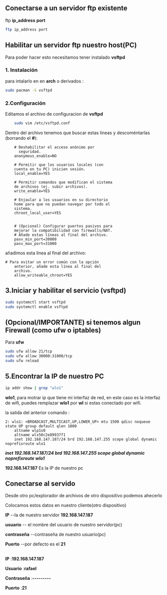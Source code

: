 ## Conectarse a un servidor ftp  existente

ftp **ip_address** **port**
```bash
ftp ip_address port
```

## Habilitar un servidor ftp nuestro  host(PC)
Para poder hacer esto necesitamos tener instalado **vsftpd**

### 1. Instalación
para intalarlo en en **arch** o derivados :
```bash
sudo pacman -S vsftpd
```

### 2.Configuración
Editamos el archivo de configuracion de **vsftpd**

```bash
    sudo vim /etc/vsftpd.conf
```
Dentro del archivo tenemos que buscar estas lineas y descoméntarlas (borrando el **#**):

```
    # Deshabilitar el acceso anónimo por
      seguridad.
    anonymous_enable=NO
   
    # Permitir que los usuarios locales (con
    cuenta en tu PC) inicien sesión.
    local_enable=YES
   
    # Permitir comandos que modifican el sistema
    de archivos (ej. subir archivos).
    write_enable=YES
   
    # Enjaular a los usuarios en su directorio
    home para que no puedan navegar por todo el
    sistema.
    chroot_local_user=YES
   
       
    # (Opcional) Configurar puertos pasivos para
    mejorar la compatibilidad con firewalls/NAT.
    # Añade estas líneas al final del archivo.
    pasv_min_port=30000
    pasv_max_port=31000
```
añadimos esta linea al final del archivo:
```
# Para evitar un error común con la opción
    anterior, añade esta línea al final del
    archivo.
    allow_writeable_chroot=YES

```

## 3.Iniciar y habilitar el servicio (vsftpd)

```bash
sudo systemctl start vsftpd
sudo systemctl enable vsftpd
```

## (Opcional/IMPORTANTE) si tenemos algun Firewall (como **ufw** o **iptables**)

Para **ufw**
```bash
sudo ufw allow 21/tcp
sudo ufw allow 30000:31000/tcp
sudo ufw reload
```

## 5.Encontrar la **IP** de nuestro PC
```bash
ip addr show | grep "wlo1"
```
**wlo1**, para motrar ip que tiene mi interfaz de red, en este caso es  la interfaz de wifi, puedes remplazar **wlo1** por **wl**
si estas conectado por wifi.

la salida del anterior comando :
```
2: wlo1: <BROADCAST,MULTICAST,UP,LOWER_UP> mtu 1500 qdisc noqueue state UP group default qlen 1000
    altname wlp1s0
    altname wlx50c2e89937f1
    inet 192.168.147.187/24 brd 192.168.147.255 scope global dynamic noprefixroute wlo1
```
***inet 192.168.147.187/24 brd 192.168.147.255 scope global dynamic noprefixroute wlo1***

**192.168.147.187** Es la IP de nuestro pc

## Conectarse al servido 
Desde otro pc/explorador de archivos de otro dispositivo podemos ahecerlo

Colocamos estos datos en nuestro cliente(otro dispositivo)

**IP** --la de nuestro servidor **192.168.147.187**

**usuario** -- el nombre del usuario de nuestro servidor(pc)

**contraseña** --contraseña de nuestro usuario(pc)

**Puerto** --por defecto es el **21**

##

**IP** :**192.168.147.187**

**Usuario** :**rafael**

**Contraseña** :**---------**

**Puerto** :**21**
